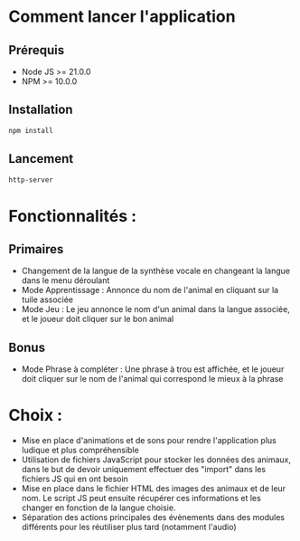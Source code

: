 # Comment lancer l'application
## Prérequis
- Node JS >= 21.0.0
- NPM >= 10.0.0

## Installation
```bash
npm install
```

## Lancement
```bash
http-server
```

# Fonctionnalités : 

## Primaires

- Changement de la langue de la synthèse vocale en changeant la langue dans le menu déroulant
- Mode Apprentissage : Annonce du nom de l'animal en cliquant sur la tuile associée
- Mode Jeu : Le jeu annonce le nom d'un animal dans la langue associée, et le joueur doit cliquer sur le bon animal

## Bonus

- Mode Phrase à compléter : Une phrase à trou est affichée, et le joueur doit cliquer sur le nom de l'animal qui correspond le mieux à la phrase

# Choix :
- Mise en place d'animations et de sons pour rendre l'application plus ludique et plus compréhensible
- Utilisation de fichiers JavaScript pour stocker les données des animaux, dans le but de devoir uniquement effectuer des "import" dans les fichiers JS qui en ont besoin
- Mise en place dans le fichier HTML des images des animaux et de leur nom. Le script JS peut ensuite récupérer ces informations et les changer en fonction de la langue choisie.
- Séparation des actions principales des évènements dans des modules différents pour les réutiliser plus tard (notamment l'audio)